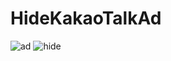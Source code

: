# HideKakaoTalkAd

![ad](https://user-images.githubusercontent.com/32415358/54832026-c4e11400-4cfe-11e9-9a83-bd31ca4ce674.PNG)
![hide](https://user-images.githubusercontent.com/32415358/54832030-c6124100-4cfe-11e9-89ef-3fd4c13a6590.PNG)

